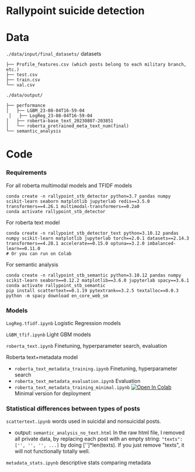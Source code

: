 # Rallypoint suicide detection

# Data

`./data/input/final_datasets/` datasets
```
├── Profile_features.csv (which posts belong to each military branch, etc.)
├── test.csv
├── train.csv
└── val.csv
```

`./data/output/`
  ```
  ├── performance
  │   ├── LGBM_23-08-04T16-59-04
   │   ├── LogReg_23-08-04T16-59-04
  │   ├── roberta-base_text_20230807-203851
  │   └── roberta_pretrained_meta_text_num(final)
  └── semantic_analysis
  ```


# Code

### Requirements

For all roberta multimodal models and TFIDF models
```
conda create -n rallypoint_stb_detector python=3.7 pandas numpy scikit-learn seaborn matplotlib jupyterlab redis==3.5.0 transformers==4.26.1 multimodal-transformers==0.2a0 
conda activate rallypoint_stb_detector
```

For roberta text model
```
conda create -n rallypoint_stb_detector_text python=3.10.12 pandas numpy scikit-learn matplotlib jupyterlab torch==2.0.1 datasets==2.14.3 transformers==4.28.1 accelerate==0.15.0 optuna==3.2.0 imbalanced-learn==0.11.0
# Or you can run on Colab
```

For semantic analysis
```
conda create -n rallypoint_stb_semantic python=3.10.12 pandas numpy scikit-learn seaborn==0.12.2 matplotlib==3.6.0 jupyterlab spacy==3.6.1 
conda activate rallypoint_stb_semantic
pip install scattertext==0.1.19 pytextrank==3.2.5 textalloc==0.0.3
python -m spacy download en_core_web_sm
```




### Models

`LogReg.tfidf.ipynb` Logistic Regression models

`LGBM_tfif.ipynb` Light GBM models

`roberta_text.ipynb` Finetuning, hyperparameter search, evaluation

Roberta text+metadata model
- `roberta_text_metadata_training.ipynb` Finetuning, hyperparameter search
- `roberta_text_metadata_evaluation.ipynb` Evaluation
- `roberta_text_metadata_training_minimal.ipynb` [![Open In Colab](https://colab.research.google.com/assets/colab-badge.svg)](https://colab.research.google.com/github/danielmlow/rallypoint_suicide_detection/blob/main/multimodal_suicide_detector_minimal.ipynb)  Minimal version for deployment

### Statistical differences between types of posts 

`scattertext.ipynb` words used in suicidal and nonsuicidal posts. 

- output: `semantic_analysis_no_text.html`  In the raw html file, I removed all private data, by replacing each post with an empty string: `"texts":['', '', '', ...]` by doing ['']*len(texts). If you just remove "texts", it will not functionally totally well. 

`metadata_stats.ipynb` descriptive stats comparing metadata 

